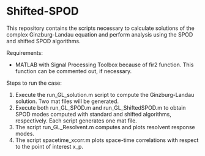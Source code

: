 # Shifted-SPOD

This repository contains the scripts necessary to calculate solutions of the complex Ginzburg-Landau equation and perform analysis using the SPOD and shifted SPOD algorithms.

Requirements:
- MATLAB with Signal Processing Toolbox because of fir2 function. This function can be commented out, if necessary.

Steps to run the case:

1. Execute the run_GL_solution.m script to compute the Ginzburg-Landau solution. Two mat files will be generated.
2. Execute both run_GL_SPOD.m and run_GL_ShiftedSPOD.m to obtain SPOD modes computed with standard and shifted algorithms, respectively. Each script generates one mat file.
3. The script run_GL_Resolvent.m computes and plots resolvent response modes.
4. The script spacetime_xcorr.m plots space-time correlations with respect to the point of interest x_p. 

